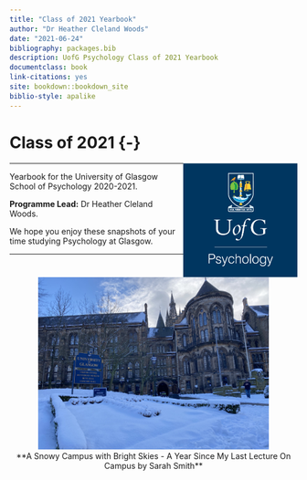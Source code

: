 ```yaml
--- 
title: "Class of 2021 Yearbook"
author: "Dr Heather Cleland Woods"
date: "2021-06-24"
bibliography: packages.bib
description: UofG Psychology Class of 2021 Yearbook
documentclass: book
link-citations: yes
site: bookdown::bookdown_site
biblio-style: apalike
---
```




# Class of 2021 {-}

<img src="images/SchoolBadge.png" style="width: 200px; float: right;">

---

Yearbook for the University of Glasgow School of Psychology 2020-2021. 

**Programme Lead:** Dr Heather Cleland Woods.

We hope you enjoy these snapshots of your time studying Psychology at Glasgow.

---

<div align = "center">
<img height = "80%" width = "80%" src="images/Sarah_snow.jpeg"> 
<br>
<span style = "float: right;">**A Snowy Campus with Bright Skies - A Year Since My Last Lecture On Campus by Sarah Smith**</span>
</div>
